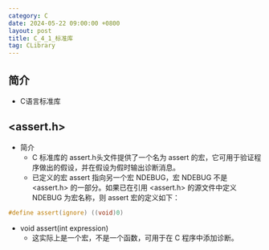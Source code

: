```yaml
---
category: C
date: 2024-05-22 09:00:00 +0800
layout: post
title: C_4_1_标准库
tag: CLibrary
---
```

## 简介

+ C语言标准库

## <assert.h>

+ 简介
  + C 标准库的 assert.h头文件提供了一个名为 assert 的宏，它可用于验证程序做出的假设，并在假设为假时输出诊断消息。
  + 已定义的宏 assert 指向另一个宏 NDEBUG，宏 NDEBUG 不是 <assert.h> 的一部分。如果已在引用 <assert.h> 的源文件中定义 NDEBUG 为宏名称，则 assert 宏的定义如下：
```c
#define assert(ignore) ((void)0)
```

+ void assert(int expression)
  + 这实际上是一个宏，不是一个函数，可用于在 C 程序中添加诊断。